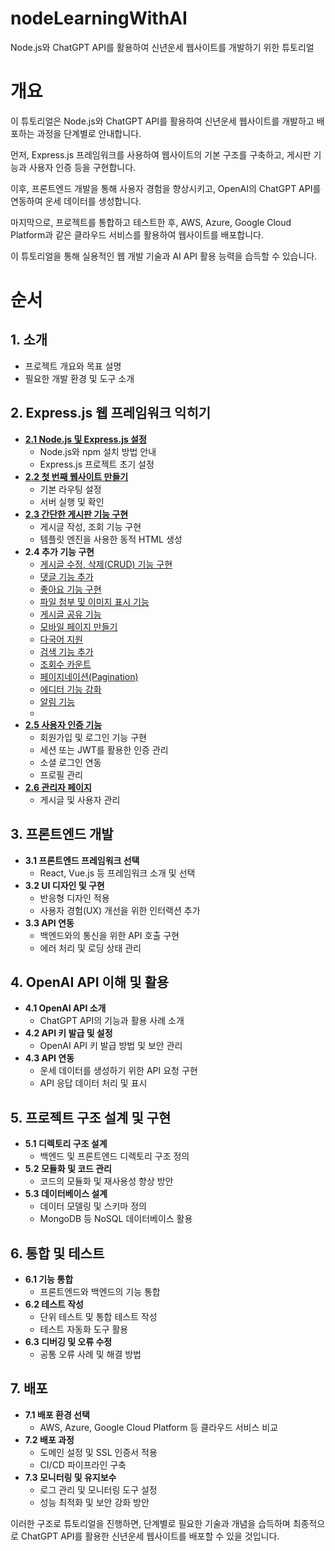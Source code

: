 # nodeLearningWithAI
Node.js와 ChatGPT API를 활용하여 신년운세 웹사이트를 개발하기 위한 튜토리얼

# 개요
이 튜토리얼은 Node.js와 ChatGPT API를 활용하여 신년운세 웹사이트를 개발하고 배포하는 과정을 단계별로 안내합니다.   

먼저, Express.js 프레임워크를 사용하여 웹사이트의 기본 구조를 구축하고, 게시판 기능과 사용자 인증 등을 구현합니다.   

이후, 프론트엔드 개발을 통해 사용자 경험을 향상시키고, OpenAI의 ChatGPT API를 연동하여 운세 데이터를 생성합니다.   

마지막으로, 프로젝트를 통합하고 테스트한 후, AWS, Azure, Google Cloud Platform과 같은 클라우드 서비스를 활용하여 웹사이트를 배포합니다.   

이 튜토리얼을 통해 실용적인 웹 개발 기술과 AI API 활용 능력을 습득할 수 있습니다. 

# 순서
## **1. 소개**
   - 프로젝트 개요와 목표 설명
   - 필요한 개발 환경 및 도구 소개

## **2. Express.js 웹 프레임워크 익히기**
   - [**2.1 Node.js 및 Express.js 설정**](2.install_nodejs.md)
     - Node.js와 npm 설치 방법 안내
     - Express.js 프로젝트 초기 설정
   - [**2.2 첫 번째 웹사이트 만들기**](2_2.first_website/2_2.first_website.md)
     - 기본 라우팅 설정
     - 서버 실행 및 확인
   - [**2.3 간단한 게시판 기능 구현**](2_3.simple_board/2_3.simple_board.md)
     - 게시글 작성, 조회 기능 구현
     - 템플릿 엔진을 사용한 동적 HTML 생성
   - **2.4 추가 기능 구현**
     - [게시글 수정, 삭제(CRUD) 기능 구현](2_4_1.board_crud/2_4_1.board_crud.md)
     - [댓글 기능 추가](2_4_2.board_comment/2_4_2.board_comment.md)
     - [좋아요 기능 구현](2_4_3.board_like/2_4_3.board_like.md)
     - [파일 첨부 및 이미지 표시 기능](2_4_4.board_upload/2_4_4.board_upload.md)
     - [게시글 공유 기능](2_4_5.board_share/2_4_5.board_share.md)
     - [모바일 페이지 만들기](2_4_6.mobile_Page.md)
     - [다국어 지원](2_4_7.i18n.md)
     - [검색 기능 추가](2_4_8.search.md)
     - [조회수 카운트](2_4_9.count.md)
     - [페이지네이션(Pagination)](2_4_10.pagination.md)
     - [에디터 기능 강화](2_4_11.editor.md)
     - [알림 기능](2_4_12.alarm.md)
     - 
   - **[2.5 사용자 인증 기능](2_5.authentication.md)**
     - 회원가입 및 로그인 기능 구현
     - 세션 또는 JWT를 활용한 인증 관리
     - 소셜 로그인 연동
     - 프로필 관리
   - **[2.6 관리자 페이지](2_6.administer.md)**
     - 게시글 및 사용자 관리

## **3. 프론트엔드 개발**
   - **3.1 프론트엔드 프레임워크 선택**
     - React, Vue.js 등 프레임워크 소개 및 선택
   - **3.2 UI 디자인 및 구현**
     - 반응형 디자인 적용
     - 사용자 경험(UX) 개선을 위한 인터랙션 추가
   - **3.3 API 연동**
     - 백엔드와의 통신을 위한 API 호출 구현
     - 에러 처리 및 로딩 상태 관리

## **4. OpenAI API 이해 및 활용**
   - **4.1 OpenAI API 소개**
     - ChatGPT API의 기능과 활용 사례 소개
   - **4.2 API 키 발급 및 설정**
     - OpenAI API 키 발급 방법 및 보안 관리
   - **4.3 API 연동**
     - 운세 데이터를 생성하기 위한 API 요청 구현
     - API 응답 데이터 처리 및 표시

## **5. 프로젝트 구조 설계 및 구현**
   - **5.1 디렉토리 구조 설계**
     - 백엔드 및 프론트엔드 디렉토리 구조 정의
   - **5.2 모듈화 및 코드 관리**
     - 코드의 모듈화 및 재사용성 향상 방안
   - **5.3 데이터베이스 설계**
     - 데이터 모델링 및 스키마 정의
     - MongoDB 등 NoSQL 데이터베이스 활용

## **6. 통합 및 테스트**
   - **6.1 기능 통합**
     - 프론트엔드와 백엔드의 기능 통합
   - **6.2 테스트 작성**
     - 단위 테스트 및 통합 테스트 작성
     - 테스트 자동화 도구 활용
   - **6.3 디버깅 및 오류 수정**
     - 공통 오류 사례 및 해결 방법

## **7. 배포**
   - **7.1 배포 환경 선택**
     - AWS, Azure, Google Cloud Platform 등 클라우드 서비스 비교
   - **7.2 배포 과정**
     - 도메인 설정 및 SSL 인증서 적용
     - CI/CD 파이프라인 구축
   - **7.3 모니터링 및 유지보수**
     - 로그 관리 및 모니터링 도구 설정
     - 성능 최적화 및 보안 강화 방안

이러한 구조로 튜토리얼을 진행하면, 단계별로 필요한 기술과 개념을 습득하며 최종적으로 ChatGPT API를 활용한 신년운세 웹사이트를 배포할 수 있을 것입니다. 
